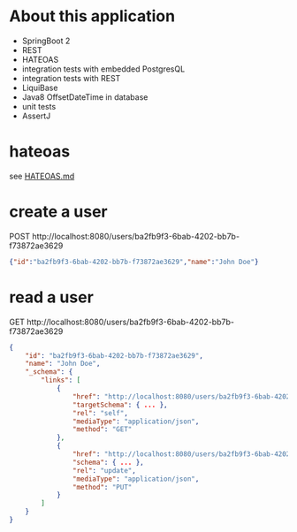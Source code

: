 # About this application

  * SpringBoot 2
  * REST
  * HATEOAS
  * integration tests with embedded PostgresQL
  * integration tests with REST
  * LiquiBase
  * Java8 OffsetDateTime in database
  * unit tests
  * AssertJ

# hateoas
see [HATEOAS.md](HATEOAS.md)

# create a user
POST http://localhost:8080/users/ba2fb9f3-6bab-4202-bb7b-f73872ae3629
```json
{"id":"ba2fb9f3-6bab-4202-bb7b-f73872ae3629","name":"John Doe"}
```

# read a user
GET http://localhost:8080/users/ba2fb9f3-6bab-4202-bb7b-f73872ae3629
```json
{
    "id": "ba2fb9f3-6bab-4202-bb7b-f73872ae3629",
    "name": "John Doe",
    "_schema": {
        "links": [
            {
                "href": "http://localhost:8080/users/ba2fb9f3-6bab-4202-bb7b-f73872ae3629",
                "targetSchema": { ... },
                "rel": "self",
                "mediaType": "application/json",
                "method": "GET"
            },
            {
                "href": "http://localhost:8080/users/ba2fb9f3-6bab-4202-bb7b-f73872ae3629",
                "schema": { ... },
                "rel": "update",
                "mediaType": "application/json",
                "method": "PUT"
            }
        ]
    }
}
```
